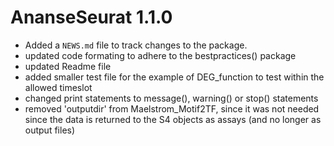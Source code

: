 # AnanseSeurat 1.1.0

* Added a `NEWS.md` file to track changes to the package.
* updated code formating to adhere to the bestpractices() package
* updated Readme file
* added smaller test file for the example of DEG_function to test within the allowed timeslot
* changed print statements to message(), warning() or stop() statements
* removed 'outputdir' from Maelstrom_Motif2TF, since it was not needed since the data is returned
  to the S4 objects as assays (and no longer as output files)

